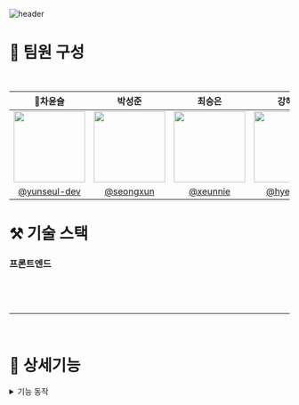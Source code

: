 
![header](https://capsule-render.vercel.app/api?type=venom&color=auto&height=300&section=header&text=CalIT&fontSize=50&desc=📆Optimize%20Your%20Workspace%20Scrum%20Management&descAlignY=60)

# 👀 팀원 구성

<br>

|                    **👑차윤슬**                      |                  **박성준**                   |                 **최승은**                  |                     **강혜정**                     |             **지연희**              |
|:------------------------------------------------:|:------------------------------------------:|:----------------------------------------:|:-----------------------------------------------:|:--------------------------------:|
| <img src="https://github.com/user-attachments/assets/8d255376-5ae9-4685-8f11-cd4b18a4bb55" width="128px"/> | <img src="https://github.com/user-attachments/assets/f49055cf-2b4d-41ac-bb7d-98b47d257c4b" width="128px"/> | <img src="https://github.com/user-attachments/assets/21e6cee5-c2f0-4c94-9a0a-938053c5342b" width="128px"/> | <img src="https://github.com/user-attachments/assets/813020ee-ef97-4f44-becd-38ef55a778b1" width="128px"/> | <img src="https://github.com/user-attachments/assets/cefb90f7-237b-4613-b6e2-89e1c40c00f3" width="128px"/> |
| [@yunseul-dev](https://github.com/yunseul-dev) | [@seongxun](https://github.com/seongxun) | [@xeunnie](https://github.com/xeunnie) | [ @hyejeung](https://github.com/hyejeung) | [@Aqulog](https://github.com/Aqulog) |


# ⚒️ 기술 스택



### 프론트엔드
<img src="https://img.shields.io/badge/Vue.js-181717?style=flat&logo=Vue.js&logoColor=4FC08D&color=white" alt=""> <img src="https://img.shields.io/badge/HTML5-181717?style=flat&logo=html5&logoColor=E34F26&color=white" alt=""> <img src="https://img.shields.io/badge/CSS3-181717?style=flat&logo=css3&logoColor=1572B6&color=white" alt=""> <img src="https://img.shields.io/badge/JavaScript-181717?style=flat&logo=javascript&logoColor=F7DF1E&color=white" alt=""> <img src="https://img.shields.io/badge/Nginx-181717?style=flat&logo=nginx&logoColor=009639&color=white" alt=""> <img src="https://img.shields.io/badge/Axios-181717?style=flat&logo=axios&logoColor=5A29E4&color=white" alt=""> <img src="https://img.shields.io/badge/Pinia-181717?style=flat&logo=pinia&logoColor=FEDD00&color=white" alt="">

<br>

---

<br>


# 🎯 상세기능

<details>
 <summary> 기능 동작 </summary>

<details>
  <summary><b>회원가입, 로그인</b></summary>

  <br>
  
  ### 📌 일반 회원가입 및 로그인
  
  ![회원가입,로그인](https://github.com/user-attachments/assets/0af68beb-ff6a-482e-a664-6a55755ed2e4)

  📍 일반 회원가입이 가능합니다.

  <br>

  ### 📌 소셜 회원가입 및 로그인

  카카오, 구글 소셜 로그인이 가능하며, 리다이렉션을 통해 아이디를 추가로 입력받습니다.

  ![소셜로그인(카카오)](https://github.com/user-attachments/assets/6c883e38-4ee1-4916-88c3-8558024f7d65)

  #### 📍 카카오 로그인
    
  <br>
  
  ![소셜로그인(구글)](https://github.com/user-attachments/assets/5d0793c9-015a-416d-879c-d0f78e4fc829)

  #### 📍 구글 로그인

</details>

<details>
  <summary><b>워크 스페이스</b></summary>

  <br>
  
  회원가입한 유저들을 검색 후 선택해 워크스페이스 추가가 가능합니다.
  
  ![워크스페이스 추가](https://github.com/user-attachments/assets/21b03260-5da8-4478-ac25-f848c144b9a7)
  
  추가된 워크스페이스는 워크스페이스 모달에서 확인 가능합니다.
  
</details>

<details>
  <summary><b>스프린트</b></summary>
  
  <br>
  
  ![스프린트](https://github.com/user-attachments/assets/03e42b8a-8337-4580-81eb-6ede9bc1cd3b)
  
  워크스페이스 내에 유저들 검색 후, 사용자들을 선택해 스프린트에 추가하는 것이 가능합니다.
  
</details>

<details>
  <summary><b>태스크</b></summary>

  <br>

  스프린트 내에 유저들 검색 후, 스프린트에 등록하는 것이 가능합니다.
  
  ![태스크](https://github.com/user-attachments/assets/91edcf88-c8fb-456f-bbaa-9ccea40d5cf7)
  
</details>

<details>
  <summary><b>이슈</b></summary>

  <br>
  
  ![이슈 추가](https://github.com/user-attachments/assets/10021744-54dd-449d-abf6-ee4e79c4cf77)
  
  워크스페이스 내에 발생하는 이슈들을 등록하는 것이 가능합니다.
  
</details>

<details>
  <summary><b>캘린더</b></summary>

 <br>

 ![캘린더](https://github.com/user-attachments/assets/dc7dd6a0-cfbb-43ac-81ac-6b4a7b58ab2b)

등록한 일정들(스프린트, 회의)은 먼슬리와 위클리에서 조회가 가능합니다.
  
</details>

<details>
  <summary><b>채팅</b></summary>

  
</details>


<details>
  <summary><b>회의</b></summary>

<br>

![회의](https://github.com/user-attachments/assets/a9d90f66-5493-4b52-9818-7f1ad4a13d65)

스프린트 내의 인원들을 회의에 추가할 수 있습니다. 추가된 회의는 먼슬리에서 확인이 가능합니다.
  
</details>

<details>
  <summary><b>회의록</b></summary>

<br>

![회의록](https://github.com/user-attachments/assets/b69c0ac8-b052-4c8a-9f7a-6868f12da951)

스프린트 내에 추가된 회의에서 회의록을 추가할 수 있습니다. 다중 사용자들의 동시편집이 가능합니다.

</details>

<details>
  <summary><b>QA게시판</b></summary>

 <br>
 
![qa게시판](https://github.com/user-attachments/assets/c17b10d9-7f9c-44b8-91c9-36ed9897e954)

QA 글을 작성하고 담당자를 할당하는 것이 가능합니다. 답글 달기가 가능합니다.
  
</details>

<details>
  <summary><b>에러게시판</b></summary>

   <br>

   태스크에 대한 에러 게시판 글을 작성하고 댓글 다는 것이 가능합니다.

![에러](https://github.com/user-attachments/assets/edb2622a-fa55-405f-b52a-698b7b44fb5f)

태스크는 칸반과 리스트 형태로 조회가 가능합니다.
  
</details>

</details>
